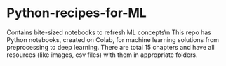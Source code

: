 # Python-recipes-for-ML
Contains bite-sized notebooks to refresh ML concepts\n
This repo has Python notebooks, created on Colab, for machine learning solutions from preprocessing to deep learning.
There are total 15 chapters and have all resources (like images, csv files) with them in appropriate folders.
